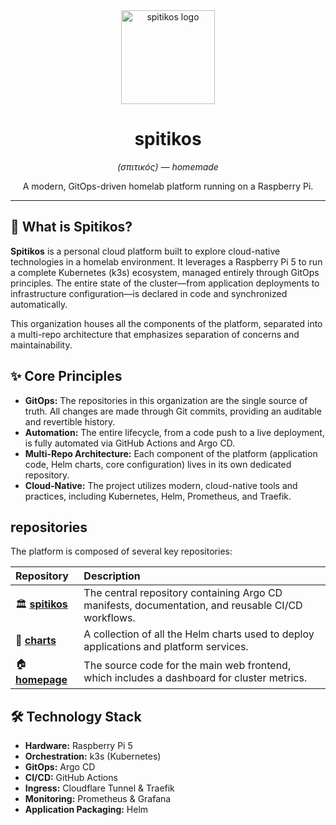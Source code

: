 <div align="center">
  <img src="https://raw.githubusercontent.com/spitikos/spitikos/main/assets/icon.svg" alt="spitikos logo" width="150">
  <h1>spitikos</h1>
  <p><i>(σπιτικός) — homemade</i></p>
  <p>A modern, GitOps-driven homelab platform running on a Raspberry Pi.</p>
</div>

---

## 🏡 What is Spitikos?

**Spitikos** is a personal cloud platform built to explore cloud-native technologies in a homelab environment. It leverages a Raspberry Pi 5 to run a complete Kubernetes (k3s) ecosystem, managed entirely through GitOps principles. The entire state of the cluster—from application deployments to infrastructure configuration—is declared in code and synchronized automatically.

This organization houses all the components of the platform, separated into a multi-repo architecture that emphasizes separation of concerns and maintainability.

## ✨ Core Principles

-   **GitOps:** The repositories in this organization are the single source of truth. All changes are made through Git commits, providing an auditable and revertible history.
-   **Automation:** The entire lifecycle, from a code push to a live deployment, is fully automated via GitHub Actions and Argo CD.
-   **Multi-Repo Architecture:** Each component of the platform (application code, Helm charts, core configuration) lives in its own dedicated repository.
-   **Cloud-Native:** The project utilizes modern, cloud-native tools and practices, including Kubernetes, Helm, Prometheus, and Traefik.

##  repositories

The platform is composed of several key repositories:

| Repository                               | Description                                                              |
| :--------------------------------------- | :----------------------------------------------------------------------- |
| 🏛️ [**spitikos**](https://github.com/spitikos/spitikos) | The central repository containing Argo CD manifests, documentation, and reusable CI/CD workflows. |
| 📜 [**charts**](https://github.com/spitikos/charts)     | A collection of all the Helm charts used to deploy applications and platform services. |
| 🏠 [**homepage**](https://github.com/spitikos/homepage)   | The source code for the main web frontend, which includes a dashboard for cluster metrics. |

## 🛠️ Technology Stack

-   **Hardware:** Raspberry Pi 5
-   **Orchestration:** k3s (Kubernetes)
-   **GitOps:** Argo CD
-   **CI/CD:** GitHub Actions
-   **Ingress:** Cloudflare Tunnel & Traefik
-   **Monitoring:** Prometheus & Grafana
-   **Application Packaging:** Helm
